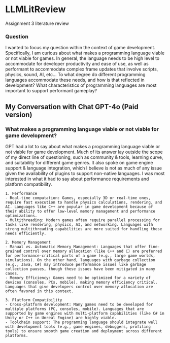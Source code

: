 # LLMLitReview

Assignment 3 literature review

### Question
I wanted to focus my question within the context of game development. Specifically, I am curious about what makes a programming language viable or not viable for games. In general, the language needs to be high level to accommodate for developer productivity and ease of use, as well as performant to accommodate complex frame updates that involve scripts, physics, sound, AI, etc... To what degree do different programming languages accommodate these needs, and how is that reflected in development? What characteristics of programming languages are most important to support performant gameplay?

## My Conversation with Chat GPT-4o (Paid version)
### What makes a programming language viable or not viable for game development?
GPT had a lot to say about what makes a programming language viable or not viable for game development. Much of its answer lay outside the scope of my direct line of questioning, such as community & tools, learning curve, and suitability for different game genres. It also spoke on game engine support & language integration, which I believe is not as much of any issue given the availability of plugins to support non-native languages. I was most interested in what it had to say about performance requirements and platform compatibility.

    1. Performance
    - Real-time computation: Games, especially 3D or real-time ones, require fast execution to handle physics calculations, rendering, and AI. Languages like C++ are popular in game development because of their ability to offer low-level memory management and performance optimizations.
    - Multithreading: Modern games often require parallel processing for tasks like rendering, physics, AI, and networking. Languages with strong multithreading capabilities are more suited for handling these needs efficiently.
    
    2. Memory Management
    - Manual vs. Automatic Memory Management: Languages that offer fine-grained control over memory allocation (like C++ and C) are preferred for performance-critical parts of a game (e.g., large game worlds, simulations). On the other hand, languages with garbage collection (e.g., Java, C#) may introduce performance issues like garbage collection pauses, though these issues have been mitigated in many cases.
    - Memory Efficiency: Games need to be optimized for a variety of devices (consoles, PCs, mobile), making memory efficiency critical. Languages that give developers control over memory allocation are often favored in this context.
    
    3. Platform Compatibility
    - Cross-platform development: Many games need to be developed for multiple platforms (PC, consoles, mobile). Languages that are supported by game engines with multi-platform capabilities (like C# in Unity or C++ in Unreal Engine) are highly viable.
    - Toolchain support: The programming language should integrate well with development tools (e.g., game engines, debuggers, profiling tools) to ensure smooth game creation and deployment across different platforms.
